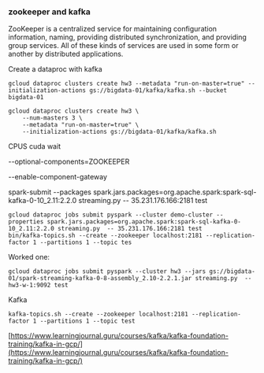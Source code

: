 ### zookeeper and kafka
ZooKeeper is a centralized service for maintaining configuration information, naming, providing distributed synchronization, and providing group services. All of these kinds of services are used in some form or another by distributed applications.


Create a dataproc with kafka
```
gcloud dataproc clusters create hw3 --metadata "run-on-master=true" --initialization-actions gs://bigdata-01/kafka/kafka.sh --bucket bigdata-01

gcloud dataproc clusters create hw3 \
    --num-masters 3 \
    --metadata "run-on-master=true" \
    --initialization-actions gs://bigdata-01/kafka/kafka.sh
```
CPUS cuda wait 

--optional-components=ZOOKEEPER

--enable-component-gateway 

spark-submit --packages spark.jars.packages=org.apache.spark:spark-sql-kafka-0-10_2.11:2.2.0 streaming.py  -- 35.231.176.166:2181 test
````
gcloud dataproc jobs submit pyspark --cluster demo-cluster --properties spark.jars.packages=org.apache.spark:spark-sql-kafka-0-10_2.11:2.2.0 streaming.py  -- 35.231.176.166:2181 test
bin/kafka-topics.sh --create --zookeeper localhost:2181 --replication-factor 1 --partitions 1 --topic tes
````
Worked one:
````
gcloud dataproc jobs submit pyspark --cluster hw3 --jars gs://bigdata-01/spark-streaming-kafka-0-8-assembly_2.10-2.2.1.jar streaming.py  -- hw3-w-1:9092 test
````

Kafka
````
kafka-topics.sh --create --zookeeper localhost:2181 --replication-factor 1 --partitions 1 --topic test
````

[https://www.learningjournal.guru/courses/kafka/kafka-foundation-training/kafka-in-gcp/](https://www.learningjournal.guru/courses/kafka/kafka-foundation-training/kafka-in-gcp/)

<!--stackedit_data:
eyJoaXN0b3J5IjpbLTQ1NTAxODcxMSw0NjcyOTc2NjYsLTc3OD
k1NDc2MSwtOTQ5OTAxMjYwLDEzNjA4MDczMzUsLTE0NjA3NDY4
OTcsNTQ1NTIzNDQ1LC0xMTU3MzEyOTEsMjAyMzM3NTg2MywxOT
EzMjk1MzgzLC0yMDk0NTczMjE0LDM5ODQyODM5NSwxMzM0MzU4
NDI3LC0xNjM1NzUzMTQ0XX0=
-->